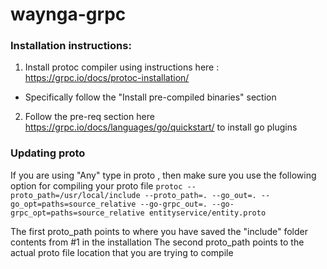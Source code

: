 # waynga-grpc

### Installation instructions:
1. Install protoc compiler using instructions here : https://grpc.io/docs/protoc-installation/
- Specifically follow the "Install pre-compiled binaries" section
2. Follow the pre-req section here https://grpc.io/docs/languages/go/quickstart/ to install go plugins


### Updating proto
If you are using "Any" type in proto , then make sure you use the following option for compiling your proto file
`protoc --proto_path=/usr/local/include --proto_path=. --go_out=. --go_opt=paths=source_relative --go-grpc_out=. --go-grpc_opt=paths=source_relative entityservice/entity.proto`

The first proto_path points to where you have saved the "include" folder contents from #1 in the installation
The second proto_path points to the actual proto file location that you are trying to compile

